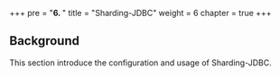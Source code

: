 +++
pre = "<b>6. </b>"
title = "Sharding-JDBC"
weight = 6
chapter = true
+++

## Background

This section introduce the configuration and usage of Sharding-JDBC.
